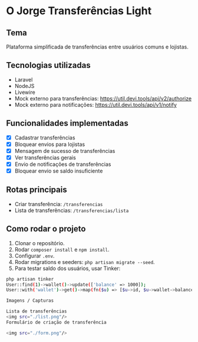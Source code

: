 # O Jorge Transferências Light

## Tema
Plataforma simplificada de transferências entre usuários comuns e lojistas.

## Tecnologias utilizadas
- Laravel
- NodeJS
- Livewire
- Mock externo para transferências: https://util.devi.tools/api/v2/authorize
- Mock externo para notificações: https://util.devi.tools/api/v1/notify

## Funcionalidades implementadas
- [x] Cadastrar transferências
- [x] Bloquear envios para lojistas
- [x] Mensagem de sucesso de transferências
- [x] Ver transferências gerais
- [x] Envio de notificações de transferências
- [x] Bloquear envio se saldo insuficiente

## Rotas principais
- Criar transferência: `/transferencias`
- Lista de transferências: `/transferencias/lista`

## Como rodar o projeto
1. Clonar o repositório.
2. Rodar `composer install` e `npm install`.
3. Configurar `.env`.
4. Rodar migrations e seeders: `php artisan migrate --seed`.
5. Para testar saldo dos usuários, usar Tinker:
```bash
php artisan tinker
User::find(1)->wallet()->update(['balance' => 1000]);
User::with('wallet')->get()->map(fn($u) => [$u->id, $u->wallet->balance ?? 0]);

Imagens / Capturas

Lista de transferências
<img src="./list.png"/>
Formulário de criação de transferência

<img src="./form.png"/>

